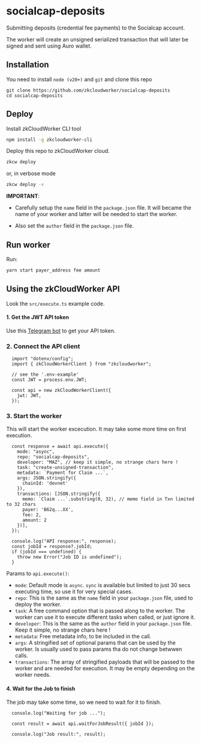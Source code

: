 # socialcap-deposits

Submitting deposits (credential fee payments) to the Socialcap account.

The worker will create an unsigned serialized transaction that will later 
be signed and sent using Auro wallet.

## Installation

You need to install `node (v20+)` and `git` and clone this repo

```
git clone https://github.com/zkcloudworker/socialcap-deposits
cd socialcap-deposits
```

## Deploy

Install zkCloudWorker CLI tool
```sh
npm install -g zkcloudworker-cli
```

Deploy this repo to zkCloudWorker cloud. 
```sh
zkcw deploy
```

or, in verbose mode
```sh
zkcw deploy -v
```

**IMPORTANT**: 

- Carefully setup the `name` field  in the `package.json` file. It will 
  became the name of your worker and latter will be needed to start the worker.

- Also set the `author` field  in the `package.json` file.

## Run worker

Run:
```sh
yarn start payer_address fee amount
```

## Using the zkCloudWorker API 

Look the `src/execute.ts` example code.

#### 1. Get the JWT API token

Use this [Telegram bot](https://t.me/minanft_bot?start=auth) to get your API token.

### 2. Connect the API client
```
  import "dotenv/config";
  import { zkCloudWorkerClient } from "zkcloudworker";

  // see the '.env-example'
  const JWT = process.env.JWT;

  const api = new zkCloudWorkerClient({
    jwt: JWT,
  });
```

### 3. Start the worker

This will start the worker excecution. It may take some more time on first execution.

```
  const response = await api.execute({
    mode: "async",
    repo: "socialcap-deposits",
    developer: "MAZ", // keep it simple, no strange chars here ! 
    task: "create-unsigned-transaction",
    metadata: `Payment for Claim ...`,
    args: JSON.stringify({ 
      chainId: 'devnet' 
    }),
    transactions: [JSON.stringify({
      memo: `Claim ...`.substring(0, 32), // memo field in Txn limited to 32 chars
      payer: 'B62q...XX',
      fee: 2,
      amount: 2
    })],
  });

  console.log("API response:", response);
  const jobId = response?.jobId;
  if (jobId === undefined) {
    throw new Error("Job ID is undefined");
  }
```

Params to `api.execute()`:

- `mode`: Default mode is `async`. `sync` is available but limited to just 
      30 secs executing time, so use it for very special cases.
- `repo`: This is the same as the `name` field in your `package.json` file, 
      used to deploy the worker.
- `task`: A free command option that is passed along to the worker. The 
      worker can use it to execute different tasks when called, or just ignore it. 
- `developer`:  This is the same as the `author` field in your `package.json` 
    file. Keep it simple, no strange chars here ! 
- `metadata`: Free metadata info, to be included in the call.
- `args`: A stringified set of optional params that can be used by the worker. 
  Is usually used to pass params tha do not change betwwen calls.
- `transactions`: The array of stringified payloads that will be passed to the 
  worker and are needed for execution. It may be empty depending on the 
  worker needs.

#### 4. Wait for the Job to finish

The job may take some time, so we need to wait for it to finish.
```
  console.log("Waiting for job ...");

  const result = await api.waitForJobResult({ jobId });

  console.log("Job result:", result);
```
